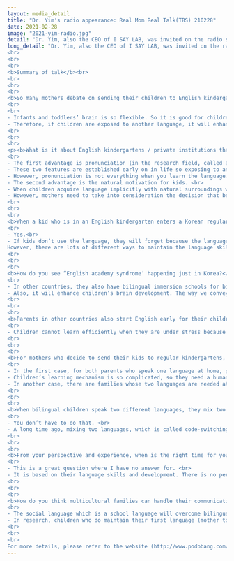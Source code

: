```yaml
---
layout: media_detail
title: "Dr. Yim's radio appearance: Real Mom Real Talk(TBS) 210228"
date: 2021-02-28
image: "2021-yim-radio.jpg"
detail: "Dr. Yim, also the CEO of I SAY LAB, was invited on the radio show, tbs eFM 'Real Mom Real Talk'again and answered several questions for the new semester."
long_detail: "Dr. Yim, also the CEO of I SAY LAB, was invited on the radio show, tbs eFM 'Real Mom Real Talk'again and answered several questions for the new semester.<br>
<br>
<br>
<br>
<b>Summary of talk</b><br>
<br>
<br>
<br>
<b>So many mothers debate on sending their children to English kindergartens about a year prior to elementary school (so around age 6). Why is this so?</b>
<br>
<br>
- Infants and toddlers’ brain is so flexible. So it is good for children to experience a good amount of input early on and it also applies to language experience as well. <br>
- Therefore, if children are exposed to another language, it will enhance children’s not only their language skills but also their brain activity. So this is the reason why parents want to send their children to English immersion schools early on.<br>
<br>
<br>
<br>
<p><b>What is it about English kindergartens / private institutions that attract so many mothers?</b><br>
<br>
- The first advantage is pronunciation (in the research field, called articulation) and auditory hearing skills to perceive a sound. <br>
- These two features are established early on in life so exposing to another language early enough will shape the ability to pronounce a sound like a native speaker. <br>
- However, pronunciation is not everything when you learn the language.<br>
- The second advantage is the natural motivation for kids. <br>
- When children acquire language implicitly with natural surroundings with high motivation, they feel happy and fun, also they will efficiently learn English. <br>
- However, mothers need to take into consideration the decision that because children will learn only at their developmental level.<br>
<br>
<br>
<br>
<b>When a kid who is in an English kindergarten enters a Korean regular elementary school, does the language deteriorate? If so, how the kid retain it?</b><br>
<br>
- Yes.<br>
- If kids don’t use the language, they will forget because the language is needs-based. 
However, there are lots of different ways to maintain the language skills such as reading books, watching TV, English cartoons, and listening to a radio so they can gradually expose English in a natural way.<br>
<br>
<br>
<br>
<b>How do you see “English academy syndrome’ happening just in Korea?</b><br>
<br>
- In other countries, they also have bilingual immersion schools for bilingual education which is a good thing. If a child is exposed to a rich language environment, the child will have a richer experience in many different perspectives such as cognitive, emotional, and cultural. <br>
- Also, it will enhance children’s brain development. The way we convey the teaching method to our kids will matter.</p><br>
<br>
<br>
<br>
<b>Parents in other countries also start English early for their children but the stress levels and entrance procedures aren’t as complicated. How do you see stressful situations affect children when they are under lots of competition?</b><br>
<br>
- Children cannot learn efficiently when they are under stress because their brain will not activate well enough. Even though they will eventually learn something, it will not be an optimal situation where their brain is well activated and motivated.<br>
<br>
<br>
<br>
<b>For mothers who decide to send their kids to regular kindergartens, how can they start introducing English at home? (Even if the mothers aren’t native English speakers?)</b><br>
<br>
- In the first case, for both parents who speak one language at home, parents should give the best linguistic input which is their mother tongue to their child. However, once the child can understand and speak around two to three-word level, then parents may let them watch English TV, or read listen to English, books, or materials.<br> 
- Children’s learning mechanism is so complicated, so they need a human being to interact with others. They learn language because they have communication intent. Once they start to build a foundation to communicate with others in a language, they have the capability to accept another linguistic input which is the second language<br> 
- In another case, there are families whose two languages are needed at home such as simultaneous bilingual children case, children will be exposed to two different languages at the same time. It means children don’t need to build first and add another on the top.<br>
<br>
<br>
<br>
<b>When bilingual children speak two different languages, they mix two languages in one sentence. How can parents help their kids to speak full sentences in one language?</b>
<br>
- You don’t have to do that. <br>
- A long time ago, mixing two languages, which is called code-switching was considered bad. However, research has found that code-switching is pragmatic skills which means children do mix and match when they know their communicative partner does understand both languages.<br>
<br>
<br>
<br>
<b>From your perspective and experience, when is the right time for young kids to start learning a new language?</b><br>
<br>
- This is a great question where I have no answer for. <br>
- It is based on their language skills and development. There is no perfect level of language.<br>
<br>
<br>
<br>
<b>How do you think multicultural families can handle their communication problems?</b><br>
<br>
- The social language which is a school language will overcome bilingual children’s first language. <br>
- In research, children who do maintain their first language (mother tongue) have way better frontal lobe activation. Also, this is helpful not only for emotional but also academic.<br>
<br>
<br>
<br>
For more details, please refer to the website (http://www.podbbang.com/ch/1768658)<br>"
---
```


